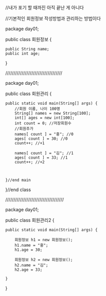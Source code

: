 
//내가 포기 할 때까진 아직 끝난 게 아니다


//기본적인 회원정보 작성방법과 관리하는 방법이다

package day01;

public class 회원정보 {

	public String name;
	public int age;

}

///////////////////////////////////

package day01;

public class 회원관리 {

	public static void main(String[] args) {
		//회원 이름, 나이 100명
		String[] names = new String[100];
		int[] ages = new int[100];
		int count = 0; //저장회원수
		//회원추가
		names[ count ] = "홍"; //0
		ages[ count ] = 30; //0
		count++; //+1
		
		names[ count ] = "김"; //1
		ages[ count ] = 33; //1
		count++; //+2

	
		
	}//end main

}//end class

////////////////////////////////////

package day01;

public class 회원관리2 {

	public static void main(String[] args) {

		회원정보 h1 = new 회원정보();
		h1.name = "홍";
		h1.age = 30;
		
		회원정보 h2 = new 회원정보();
		h2.name = "김";
		h2.age = 33;
		
	}

}
